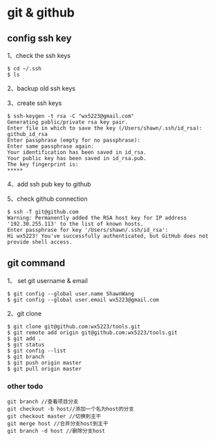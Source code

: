# git & github
## config ssh key
1、check the ssh keys

	$ cd ~/.ssh
	$ ls
	
2、backup old ssh keys

3、create ssh keys

	$ ssh-keygen -t rsa -C "wx5223@gmail.com" 
	Generating public/private rsa key pair.
	Enter file in which to save the key (/Users/shawn/.ssh/id_rsa): github_id_rsa
	Enter passphrase (empty for no passphrase): 
	Enter same passphrase again: 
	Your identification has been saved in id_rsa.
	Your public key has been saved in id_rsa.pub.
	The key fingerprint is:
	*****
	
4、add ssh pub key to github

5、check github connection
	
	$ ssh -T git@github.com
	Warning: Permanently added the RSA host key for IP address '192.30.255.113' to the list of known hosts.
	Enter passphrase for key '/Users/shawn/.ssh/id_rsa': 
	Hi wx5223! You've successfully authenticated, but GitHub does not provide shell access.

## git command
1、 set git username & email

	$ git config --global user.name ShawnWang
	$ git config --global user.email wx5223@gmail.com
	
2、git clone
	
	$ git clone git@github.com:wx5223/tools.git
	$ git remote add origin git@github.com:wx5223/tools.git
	$ git add .
	$ git status
	$ git config --list
	$ git branch
	$ git push origin master
	$ git pull origin master
	
### other todo


	git branch //查看项目分支
	git checkout -b host//添加一个名为host的分支
	git checkout master //切换到主干
	git merge host //合并分支host到主干
	git branch -d host //删除分支host

	

